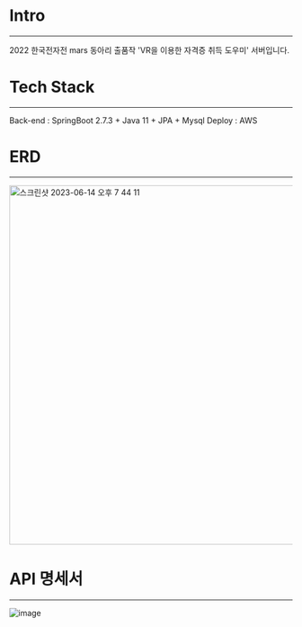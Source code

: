 # Intro
---
2022 한국전자전 mars 동아리 출품작 'VR을 이용한 자격증 취득 도우미' 서버입니다.

# Tech Stack
---
Back-end : SpringBoot 2.7.3 + Java 11 + JPA + Mysql
Deploy : AWS

# ERD
---
<img width="639" alt="스크린샷 2023-06-14 오후 7 44 11" src="https://github.com/xogus3492/mars-server/assets/77439799/c042280d-b544-4e15-a86a-417cf5953a25">

# API 명세서
---
![image](https://github.com/xogus3492/mars-server/assets/77439799/7e6910a0-02ef-40b5-9878-8fbfd2cdb8d6)

